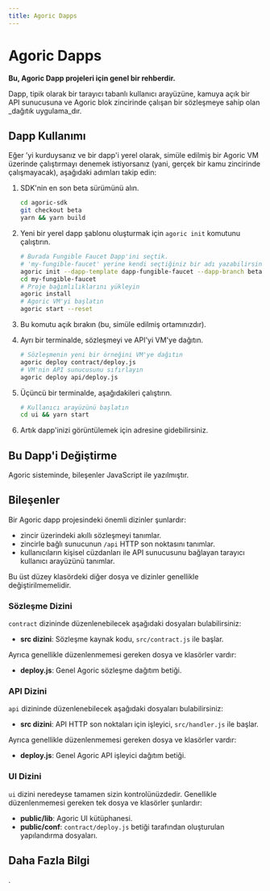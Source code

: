 ```yaml
---
title: Agoric Dapps
---
```


# Agoric Dapps

**Bu, Agoric Dapp projeleri için genel bir rehberdir.**

Dapp, tipik olarak bir tarayıcı tabanlı kullanıcı arayüzüne, kamuya açık bir API sunucusuna ve Agoric blok zincirinde çalışan bir sözleşmeye sahip olan _dağıtık uygulama_dır.

## Dapp Kullanımı

Eğer ’yi kurduysanız ve bir dapp'i yerel olarak, simüle edilmiş bir Agoric VM üzerinde çalıştırmayı denemek istiyorsanız (yani, gerçek bir kamu zincirinde çalışmayacak), aşağıdaki adımları takip edin:

1. SDK'nin en son beta sürümünü alın.

   ```sh
   cd agoric-sdk
   git checkout beta
   yarn && yarn build
   ```

2. Yeni bir yerel dapp şablonu oluşturmak için `agoric init` komutunu çalıştırın.

   ```sh
   # Burada Fungible Faucet Dapp'ini seçtik.
   # 'my-fungible-faucet' yerine kendi seçtiğiniz bir adı yazabilirsiniz.
   agoric init --dapp-template dapp-fungible-faucet --dapp-branch beta my-fungible-faucet
   cd my-fungible-faucet
   # Proje bağımlılıklarını yükleyin
   agoric install
   # Agoric VM'yi başlatın
   agoric start --reset
   ```

3. Bu komutu açık bırakın (bu, simüle edilmiş ortamınızdır).
4. Ayrı bir terminalde, sözleşmeyi ve API'yi VM'ye dağıtın.

   ```sh secondary style2
   # Sözleşmenin yeni bir örneğini VM'ye dağıtın
   agoric deploy contract/deploy.js
   # VM'nin API sunucusunu sıfırlayın
   agoric deploy api/deploy.js
   ```

5. Üçüncü bir terminalde, aşağıdakileri çalıştırın.

   ```sh secondary style3
   # Kullanıcı arayüzünü başlatın
   cd ui && yarn start
   ```

6. Artık dapp'inizi görüntülemek için  adresine gidebilirsiniz.

## Bu Dapp'i Değiştirme

Agoric sisteminde, bileşenler JavaScript ile yazılmıştır.

## Bileşenler

Bir Agoric dapp projesindeki önemli dizinler şunlardır:

-  zincir üzerindeki akıllı sözleşmeyi tanımlar.
-  zincirle bağlı sunucunun `/api` HTTP son noktasını tanımlar.
-  kullanıcıların kişisel cüzdanları ile API sunucusunu bağlayan tarayıcı kullanıcı arayüzünü tanımlar.

Bu üst düzey klasördeki diğer dosya ve dizinler genellikle değiştirilmemelidir.

### Sözleşme Dizini

`contract` dizininde düzenlenebilecek aşağıdaki dosyaları bulabilirsiniz:

- **src dizini**: Sözleşme kaynak kodu, `src/contract.js` ile başlar.

Ayrıca genellikle düzenlenmemesi gereken dosya ve klasörler vardır:

- **deploy.js**: Genel Agoric sözleşme dağıtım betiği.

### API Dizini

`api` dizininde düzenlenebilecek aşağıdaki dosyaları bulabilirsiniz:

- **src dizini**: API HTTP son noktaları için işleyici, `src/handler.js` ile başlar.

Ayrıca genellikle düzenlenmemesi gereken dosya ve klasörler vardır:

- **deploy.js**: Genel Agoric API işleyici dağıtım betiği.

### UI Dizini

`ui` dizini neredeyse tamamen sizin kontrolünüzdedir. Genellikle düzenlenmemesi gereken tek dosya ve klasörler şunlardır:

- **public/lib**: Agoric UI kütüphanesi.
- **public/conf**: `contract/deploy.js` betiği tarafından oluşturulan yapılandırma dosyaları.

## Daha Fazla Bilgi

.